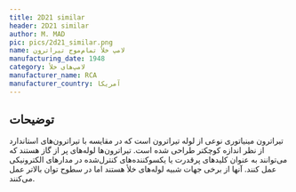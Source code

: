 ```yaml
---
title: 2D21 similar
header: 2D21 similar
author: M. MAD
pic: pics/2d21_similar.png
name: لامپ خلأ تمام‌موج تیراترون
manufacturing_date: 1948
category: لامپ‌های خلأ
manufacturer_name: RCA
manufacturer_country: آمریکا
---
```


<h2 class="fa-IR-explanation-header">توضیحات</h2>
<p>
تیراترون مینیاتوری نوعی از لوله تیراترون است که در مقایسه با تیراترون‌های
استاندارد از نظر اندازه کوچکتر طراحی شده است. تیراترون‌ها لوله‌های پر از گاز
هستند که می‌توانند به عنوان کلیدهای پرقدرت یا یکسوکننده‌های کنترل‌شده در
مدارهای الکترونیکی عمل کنند. آنها از برخی جهات شبیه لوله‌های خلأ هستند اما در
سطوح توان بالاتر عمل می‌کنند.
</p>
